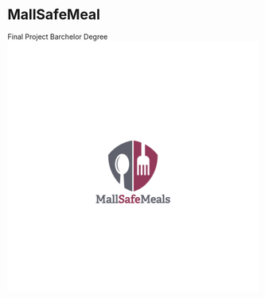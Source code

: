 # MallSafeMeal
Final Project Barchelor Degree
![](https://raw.githubusercontent.com/inunes1904/MallSafeMeal/main/mall_safe_meal.png)
